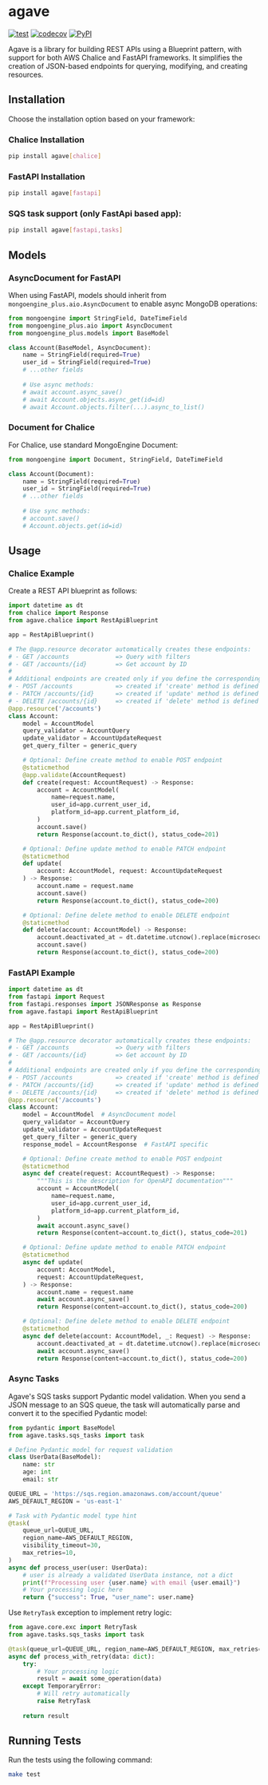 # agave
[![test](https://github.com/cuenca-mx/agave/workflows/test/badge.svg)](https://github.com/cuenca-mx/agave/actions?query=workflow%3Atest)
[![codecov](https://codecov.io/gh/cuenca-mx/agave/branch/main/graph/badge.svg)](https://codecov.io/gh/cuenca-mx/agave)
[![PyPI](https://img.shields.io/pypi/v/agave.svg)](https://pypi.org/project/agave/)

Agave is a library for building REST APIs using a Blueprint pattern, with support for both AWS Chalice and FastAPI frameworks. It simplifies the creation of JSON-based endpoints for querying, modifying, and creating resources.

## Installation

Choose the installation option based on your framework:

### Chalice Installation

```bash
pip install agave[chalice]
```

### FastAPI Installation

```bash
pip install agave[fastapi]
```

### SQS task support (only FastApi based app):
```bash
pip install agave[fastapi,tasks]
```

## Models

### AsyncDocument for FastAPI

When using FastAPI, models should inherit from `mongoengine_plus.aio.AsyncDocument` to enable async MongoDB operations:

```python
from mongoengine import StringField, DateTimeField
from mongoengine_plus.aio import AsyncDocument
from mongoengine_plus.models import BaseModel

class Account(BaseModel, AsyncDocument):
    name = StringField(required=True)
    user_id = StringField(required=True)
    # ...other fields
    
    # Use async methods:
    # await account.async_save()
    # await Account.objects.async_get(id=id)
    # await Account.objects.filter(...).async_to_list()
```

### Document for Chalice

For Chalice, use standard MongoEngine Document:

```python
from mongoengine import Document, StringField, DateTimeField

class Account(Document):
    name = StringField(required=True)
    user_id = StringField(required=True)
    # ...other fields
    
    # Use sync methods:
    # account.save()
    # Account.objects.get(id=id)
```

## Usage

### Chalice Example

Create a REST API blueprint as follows:
```python
import datetime as dt
from chalice import Response
from agave.chalice import RestApiBlueprint

app = RestApiBlueprint()

# The @app.resource decorator automatically creates these endpoints:
# - GET /accounts             => Query with filters
# - GET /accounts/{id}        => Get account by ID
# 
# Additional endpoints are created only if you define the corresponding methods:
# - POST /accounts            => created if 'create' method is defined
# - PATCH /accounts/{id}      => created if 'update' method is defined
# - DELETE /accounts/{id}     => created if 'delete' method is defined
@app.resource('/accounts')
class Account:
    model = AccountModel
    query_validator = AccountQuery
    update_validator = AccountUpdateRequest
    get_query_filter = generic_query

    # Optional: Define create method to enable POST endpoint
    @staticmethod
    @app.validate(AccountRequest)
    def create(request: AccountRequest) -> Response:
        account = AccountModel(
            name=request.name,
            user_id=app.current_user_id,
            platform_id=app.current_platform_id,
        )
        account.save()
        return Response(account.to_dict(), status_code=201)

    # Optional: Define update method to enable PATCH endpoint
    @staticmethod
    def update(
        account: AccountModel, request: AccountUpdateRequest
    ) -> Response:
        account.name = request.name
        account.save()
        return Response(account.to_dict(), status_code=200)

    # Optional: Define delete method to enable DELETE endpoint
    @staticmethod
    def delete(account: AccountModel) -> Response:
        account.deactivated_at = dt.datetime.utcnow().replace(microsecond=0)
        account.save()
        return Response(account.to_dict(), status_code=200)
```

### FastAPI Example

```python
import datetime as dt
from fastapi import Request
from fastapi.responses import JSONResponse as Response
from agave.fastapi import RestApiBlueprint

app = RestApiBlueprint()

# The @app.resource decorator automatically creates these endpoints:
# - GET /accounts             => Query with filters
# - GET /accounts/{id}        => Get account by ID
# 
# Additional endpoints are created only if you define the corresponding methods:
# - POST /accounts            => created if 'create' method is defined
# - PATCH /accounts/{id}      => created if 'update' method is defined
# - DELETE /accounts/{id}     => created if 'delete' method is defined
@app.resource('/accounts')
class Account:
    model = AccountModel  # AsyncDocument model
    query_validator = AccountQuery
    update_validator = AccountUpdateRequest
    get_query_filter = generic_query
    response_model = AccountResponse  # FastAPI specific

    # Optional: Define create method to enable POST endpoint
    @staticmethod
    async def create(request: AccountRequest) -> Response:
        """This is the description for OpenAPI documentation"""
        account = AccountModel(
            name=request.name,
            user_id=app.current_user_id,
            platform_id=app.current_platform_id,
        )
        await account.async_save()
        return Response(content=account.to_dict(), status_code=201)

    # Optional: Define update method to enable PATCH endpoint
    @staticmethod
    async def update(
        account: AccountModel,
        request: AccountUpdateRequest,
    ) -> Response:
        account.name = request.name
        await account.async_save()
        return Response(content=account.to_dict(), status_code=200)

    # Optional: Define delete method to enable DELETE endpoint
    @staticmethod
    async def delete(account: AccountModel, _: Request) -> Response:
        account.deactivated_at = dt.datetime.utcnow().replace(microsecond=0)
        await account.async_save()
        return Response(content=account.to_dict(), status_code=200)
```

### Async Tasks

Agave's SQS tasks support Pydantic model validation. When you send a JSON message to an SQS queue, the task will automatically parse and convert it to the specified Pydantic model:

```python
from pydantic import BaseModel
from agave.tasks.sqs_tasks import task

# Define Pydantic model for request validation
class UserData(BaseModel):
    name: str
    age: int
    email: str

QUEUE_URL = 'https://sqs.region.amazonaws.com/account/queue'
AWS_DEFAULT_REGION = 'us-east-1'

# Task with Pydantic model type hint
@task(
    queue_url=QUEUE_URL,
    region_name=AWS_DEFAULT_REGION,
    visibility_timeout=30,
    max_retries=10,
)
async def process_user(user: UserData):
    # user is already a validated UserData instance, not a dict
    print(f"Processing user {user.name} with email {user.email}")
    # Your processing logic here
    return {"success": True, "user_name": user.name}
```

Use `RetryTask` exception to implement retry logic:

```python
from agave.core.exc import RetryTask
from agave.tasks.sqs_tasks import task

@task(queue_url=QUEUE_URL, region_name=AWS_DEFAULT_REGION, max_retries=3)
async def process_with_retry(data: dict):
    try:
        # Your processing logic
        result = await some_operation(data)
    except TemporaryError:
        # Will retry automatically
        raise RetryTask
    
    return result
```

## Running Tests

Run the tests using the following command:

```bash
make test
```